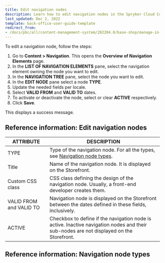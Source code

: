 ```yaml
---
title: Edit navigation nodes
description: Learn how to edit navigation nodes in the Spryker Cloud Commerce OS Back Office
last_updated: Dec 2, 2022
template: back-office-user-guide-template
redirect_from:
- /docs/pbc/all/content-management-system/202204.0/base-shop/manage-in-the-back-office/navigation/edit-navigation-nodes.html
---
```


To edit a navigation node, follow the steps:

1. Go to **Content&nbsp;<span aria-label="and then">></span> Navigation**.
  This opens the **Overview of Navigation Elements** page.
2. In the **LIST OF NAVIGATION ELEMENTS** pane, select the navigation element owning the node you want to edit.
3. In the **NAVIGATION TREE** pane, select the node you want to edit.
4. In the **EDIT NODE** pane select a node **TYPE**.
5. Update the needed fields per locale.
6. Select **VALID FROM** and **VALID TO** dates.
7. To activate or deactivate the node, select or clear **ACTIVE** respectively.
4. Click **Save**.

This displays a success message.

## Reference information: Edit navigation nodes

| ATTRIBUTE | DESCRIPTION |
| --- | --- |
| TYPE | Type of the navigation node. For all the types, see [Navigation node types](#reference-information-navigation-node-types). |
| Title | Name of the navigation node. It is displayed on the Storefront. |
| Custom CSS class | CSS class defining the design of the navigation node. Usually, a front-end developer creates them. |
| VALID FROM and VALID TO | Navigation node is displayed on the Storefront between the dates defined in these fields, inclusively. |
| ACTIVE | Checkbox to define if the navigation node is active. Inactive navigation nodes and their sub-nodes are not displayed on the Storefront.  |

## Reference information: Navigation node types
